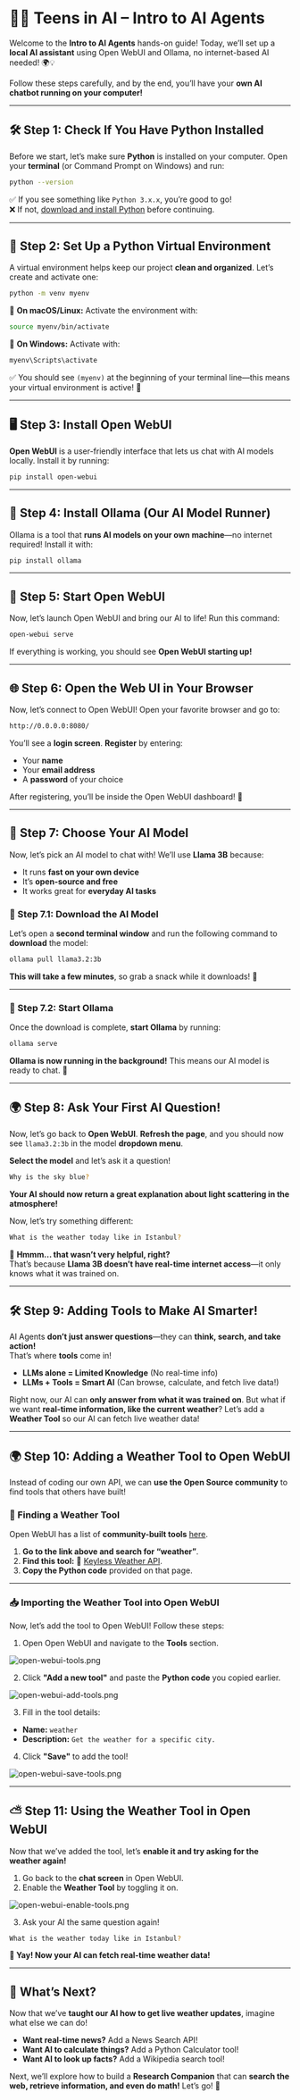 # **👩‍💻 Teens in AI – Intro to AI Agents**  

Welcome to the **Intro to AI Agents** hands-on guide! Today, we’ll set up a **local AI assistant** using Open WebUI and Ollama, no internet-based AI needed! 🌍💡  

Follow these steps carefully, and by the end, you’ll have your **own AI chatbot running on your computer!** 

---

## **🛠 Step 1: Check If You Have Python Installed**  
Before we start, let’s make sure **Python** is installed on your computer. Open your **terminal** (or Command Prompt on Windows) and run:  

```bash
python --version
```

✅ If you see something like `Python 3.x.x`, you’re good to go!  
❌ If not, [download and install Python](https://www.python.org/downloads/) before continuing.  

---

## **🐍 Step 2: Set Up a Python Virtual Environment**  
A virtual environment helps keep our project **clean and organized**. Let’s create and activate one:  

```bash
python -m venv myenv
```

🔹 **On macOS/Linux:** Activate the environment with:  
```bash
source myenv/bin/activate
```

🔹 **On Windows:** Activate with:  
```bash
myenv\Scripts\activate
```

✅ You should see `(myenv)` at the beginning of your terminal line—this means your virtual environment is active! 🎉  

---

## **🖥️ Step 3: Install Open WebUI**  
**Open WebUI** is a user-friendly interface that lets us chat with AI models locally. Install it by running:  

```bash
pip install open-webui
```

---

## **🦙 Step 4: Install Ollama (Our AI Model Runner)**  
Ollama is a tool that **runs AI models on your own machine**—no internet required! Install it with:  

```bash
pip install ollama
```

---

## **🚀 Step 5: Start Open WebUI**  
Now, let’s launch Open WebUI and bring our AI to life! Run this command:  

```bash
open-webui serve
```

If everything is working, you should see **Open WebUI starting up!**  

---

## **🌐 Step 6: Open the Web UI in Your Browser**  
Now, let’s connect to Open WebUI! Open your favorite browser and go to:  

```bash
http://0.0.0.0:8080/
```

You’ll see a **login screen**. **Register** by entering:  
- Your **name**  
- Your **email address**  
- A **password** of your choice  

After registering, you’ll be inside the Open WebUI dashboard! 🎉  

---

## **🧠 Step 7: Choose Your AI Model**  
Now, let’s pick an AI model to chat with! We’ll use **Llama 3B** because:  
- It runs **fast on your own device**  
- It’s **open-source and free**  
- It works great for **everyday AI tasks**  

### **🔹 Step 7.1: Download the AI Model**  
Let’s open a **second terminal window** and run the following command to **download** the model:  

```bash
ollama pull llama3.2:3b
```

**This will take a few minutes**, so grab a snack while it downloads! 🍕  

---

### **🔹 Step 7.2: Start Ollama**  
Once the download is complete, **start Ollama** by running:  

```bash
ollama serve
```

**Ollama is now running in the background!** This means our AI model is ready to chat. 🎉

---

## **🌍 Step 8: Ask Your First AI Question!**  
Now, let’s go back to **Open WebUI**. **Refresh the page**, and you should now see `llama3.2:3b` in the model **dropdown menu**.  

**Select the model** and let’s ask it a question!  

```bash
Why is the sky blue?
```

**Your AI should now return a great explanation about light scattering in the atmosphere!**  

Now, let’s try something different:  

```bash
What is the weather today like in Istanbul?
```

🤔 **Hmmm… that wasn’t very helpful, right?**  
That’s because **Llama 3B doesn’t have real-time internet access**—it only knows what it was trained on.  

---

## **🛠 Step 9: Adding Tools to Make AI Smarter!**  

AI Agents **don’t just answer questions**—they can **think, search, and take action!**  
That’s where **tools** come in!

- **LLMs alone = Limited Knowledge** (No real-time info)  
- **LLMs + Tools = Smart AI** (Can browse, calculate, and fetch live data!)  

Right now, our AI can **only answer from what it was trained on**. But what if we want **real-time information, like the current weather**? Let’s add a **Weather Tool** so our AI can fetch live weather data!

---

## **🌍 Step 10: Adding a Weather Tool to Open WebUI**  

Instead of coding our own API, we can **use the Open Source community** to find tools that others have built!

### **🔎 Finding a Weather Tool**  
Open WebUI has a list of **community-built tools** [here](https://openwebui.com/tools).  

1. **Go to the link above and search for “weather”**.  
2. **Find this tool:** 🔗 [Keyless Weather API](https://openwebui.com/t/spyci/keyless_weather).  
3. **Copy the Python code** provided on that page.  

---

### **📥 Importing the Weather Tool into Open WebUI**  

Now, let’s add the tool to Open WebUI! Follow these steps:  

1. Open Open WebUI and navigate to the **Tools** section.  

![open-webui-tools.png](./images/open-webui-tools.png)  

2. Click **"Add a new tool"** and paste the **Python code** you copied earlier.  

![open-webui-add-tools.png](./images/open-webui-add-tools.png)  

3. Fill in the tool details:  
- **Name:** `weather`  
- **Description:** `Get the weather for a specific city.`  

4. Click **"Save"** to add the tool!  

![open-webui-save-tools.png](./images/open-webui-save-tools.png)  

---

## **⛅ Step 11: Using the Weather Tool in Open WebUI**  

Now that we’ve added the tool, let’s **enable it and try asking for the weather again!**  

1. Go back to the **chat screen** in Open WebUI.  
2. Enable the **Weather Tool** by toggling it on.  

![open-webui-enable-tools.png](./images/open-webui-enable-tools.png)  

3. Ask your AI the same question again!  

```bash
What is the weather today like in Istanbul?
```

**🎉 Yay! Now your AI can fetch real-time weather data!**  

---

## **🚀 What’s Next?**  

Now that we’ve **taught our AI how to get live weather updates**, imagine what else we can do!  

- **Want real-time news?** Add a News Search API!
- **Want AI to calculate things?** Add a Python Calculator tool!
- **Want AI to look up facts?** Add a Wikipedia search tool!

Next, we’ll explore how to build a **Research Companion** that can **search the web, retrieve information, and even do math!** Let’s go! 🚀  
